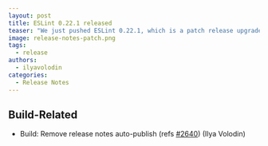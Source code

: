 ```yaml
---
layout: post
title: ESLint 0.22.1 released
teaser: "We just pushed ESLint 0.22.1, which is a patch release upgrade. This release fixes ESLint on OSX and Linux."
image: release-notes-patch.png
tags:
  - release
authors:
  - ilyavolodin
categories:
  - Release Notes
---
```


## Build-Related

* Build: Remove release notes auto-publish (refs [#2640](https://github.com/eslint/eslint/issues/2640)) (Ilya Volodin)
